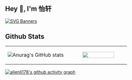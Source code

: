 ## Hey 👋, I'm 怡轩

[![SVG Banners](https://svg-banners.vercel.app/api?type=origin&text1=Welcome!%20%20🐱&text2=💖%20Open%20Source&width=1000&height=200)](https://github.com/Akshay090/svg-banners)
  
## Github Stats  

<table><tr><td valign="top" width="50%">

![Anurag's GitHub stats](https://github-readme-stats.vercel.app/api?username=wyxxxcat&show_icons=true&theme=catppuccin_latte)

</td><td valign="top" width="50%">

<img src="https://github-readme-stats.vercel.app/api/top-langs/?username=wyxxxcat&hide_border=true&theme=catppuccin_latte&layout=compact&hide=rust,go,makefile,assembly,dockerfile" align="right" style="width: 75%" /></td></tr></table>

[![allenli178's github activity graph](https://github-readme-activity-graph.vercel.app/graph?username=wyxxxcat&theme=Default&days=20&grid=true&height=350)](https://github.com/ashutosh00710/github-readme-activity-graph)
